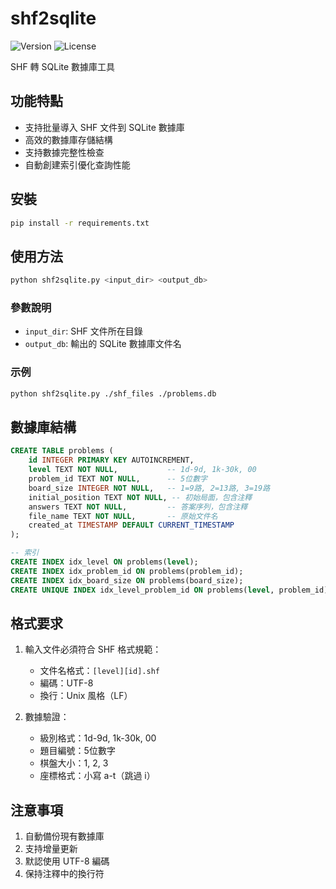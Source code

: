 # shf2sqlite

![Version](https://img.shields.io/badge/version-0.9.0-orange.svg)
![License](https://img.shields.io/badge/license-MIT-green.svg)

SHF 轉 SQLite 數據庫工具

## 功能特點

- 支持批量導入 SHF 文件到 SQLite 數據庫
- 高效的數據庫存儲結構
- 支持數據完整性檢查
- 自動創建索引優化查詢性能

## 安裝

```bash
pip install -r requirements.txt
```

## 使用方法

```bash
python shf2sqlite.py <input_dir> <output_db>
```

### 參數說明

- `input_dir`: SHF 文件所在目錄
- `output_db`: 輸出的 SQLite 數據庫文件名

### 示例

```bash
python shf2sqlite.py ./shf_files ./problems.db
```

## 數據庫結構

```sql
CREATE TABLE problems (
    id INTEGER PRIMARY KEY AUTOINCREMENT,
    level TEXT NOT NULL,           -- 1d-9d, 1k-30k, 00
    problem_id TEXT NOT NULL,      -- 5位數字
    board_size INTEGER NOT NULL,   -- 1=9路, 2=13路, 3=19路
    initial_position TEXT NOT NULL, -- 初始局面，包含注釋
    answers TEXT NOT NULL,         -- 答案序列，包含注釋
    file_name TEXT NOT NULL,       -- 原始文件名
    created_at TIMESTAMP DEFAULT CURRENT_TIMESTAMP
);

-- 索引
CREATE INDEX idx_level ON problems(level);
CREATE INDEX idx_problem_id ON problems(problem_id);
CREATE INDEX idx_board_size ON problems(board_size);
CREATE UNIQUE INDEX idx_level_problem_id ON problems(level, problem_id);
```

## 格式要求

1. 輸入文件必須符合 SHF 格式規範：
   - 文件名格式：`[level][id].shf`
   - 編碼：UTF-8
   - 換行：Unix 風格（LF）

2. 數據驗證：
   - 級別格式：1d-9d, 1k-30k, 00
   - 題目編號：5位數字
   - 棋盤大小：1, 2, 3
   - 座標格式：小寫 a-t（跳過 i）

## 注意事項

1. 自動備份現有數據庫
2. 支持增量更新
3. 默認使用 UTF-8 編碼
4. 保持注釋中的換行符 